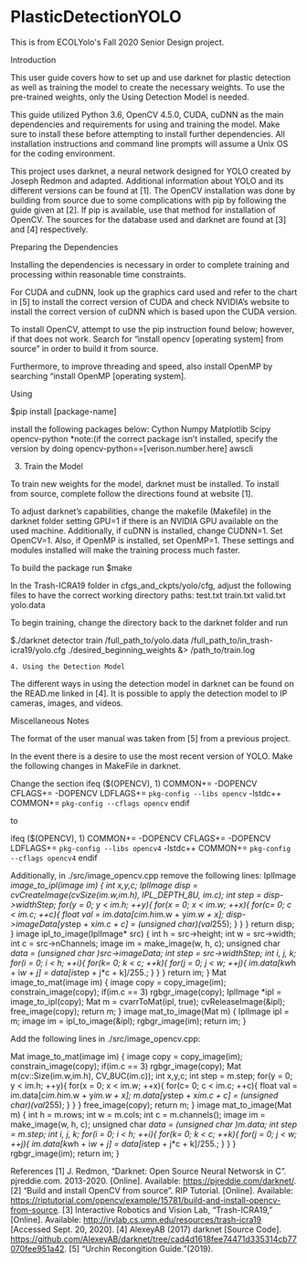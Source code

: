 # PlasticDetectionYOLO

This is from ECOLYolo's Fall 2020 Senior Design project. 


Introduction

This user guide covers how to set up and use darknet for plastic detection as well as training the model to create the necessary weights. To use the pre-trained weights, only the Using Detection Model is needed. 

This guide utilized Python 3.6, OpenCV 4.5.0, CUDA, cuDNN as the main dependencies and requirements for using and training the model. Make sure to install these before attempting to install further dependencies. All installation instructions and command line prompts will assume a Unix OS for the coding environment. 

This project uses darknet, a neural network designed for YOLO created by Joseph Redmon and adapted. Additional information about YOLO and its different versions can be found at [1].  The OpenCV installation was done by building from source due to some complications with pip by following the guide given at [2]. If pip is available, use that method for installation of OpenCV. The sources for the database used and darknet are found at [3] and [4] respectively. 



Preparing the Dependencies

Installing the dependencies is necessary in order to complete training and processing within reasonable time constraints. 

For CUDA and cuDNN, look up the graphics card used and refer to the chart in [5] to install the correct version of CUDA and check NVIDIA’s website to install the correct version of cuDNN which is based upon the CUDA version. 

To install OpenCV, attempt to use the pip instruction found below; however, if that does not work. Search for “install opencv [operating system] from source” in order to build it from source. 

Furthermore, to improve threading and speed, also install OpenMP by searching “install OpenMP [operating system]. 

Using

$pip install [package-name]

install the following packages below: 
Cython
Numpy
Matplotlib
Scipy
opencv-python *note:(if the correct package isn’t installed, specify the version by doing opencv-python==[verison.number.here]
awscli



3. Train the Model

To train new weights for the model, darknet must be installed. To install from source, complete follow the directions found at website [1]. 

To adjust darknet’s capabilities, change the makefile (Makefile) in the darknet folder setting GPU=1 if there is an NVIDIA GPU available on the used machine. Additionally, if cuDNN is installed, change CUDNN=1. Set OpenCV=1. Also, if OpenMP is installed, set OpenMP=1. These settings and modules installed will make the training process much faster. 

To build the package run
$make

In the Trash-ICRA19 folder in cfgs_and_ckpts/yolo/cfg, adjust the following files to have the correct working directory paths: 
test.txt
train.txt
valid.txt
yolo.data

To begin training, change the directory back to the darknet folder and run 

$./darknet detector train /full_path_to/yolo.data /full_path_to/in_trash-icra19/yolo.cfg ./desired_beginning_weights &> /path_to/train.log



    4. Using the Detection Model

The different ways in using the detection model in darknet can be found on the READ.me linked in [4]. It is possible to apply the detection model to IP cameras, images, and videos. 



Miscellaneous Notes

The format of the user manual was taken from [5] from a previous project. 

In the event there is a desire to use the most recent version of YOLO. Make the following changes in MakeFile in darknet. 

Change the section 
ifeq ($(OPENCV), 1)
COMMON+= -DOPENCV
CFLAGS+= -DOPENCV
LDFLAGS+= `pkg-config --libs opencv` -lstdc++
COMMON+= `pkg-config --cflags opencv`
endif

to

ifeq ($(OPENCV), 1)
COMMON+= -DOPENCV
CFLAGS+= -DOPENCV
LDFLAGS+= `pkg-config --libs opencv4` -lstdc++
COMMON+= `pkg-config --cflags opencv4`
endif

Additionally, in ./src/image_opencv.cpp remove the following lines: 
IplImage *image_to_ipl(image im)
{
   int x,y,c;
   IplImage *disp = cvCreateImage(cvSize(im.w,im.h), IPL_DEPTH_8U, im.c);
   int step = disp->widthStep;
   for(y = 0; y < im.h; ++y){
       for(x = 0; x < im.w; ++x){
           for(c= 0; c < im.c; ++c){
               float val = im.data[c*im.h*im.w + y*im.w + x];
               disp->imageData[y*step + x*im.c + c] = (unsigned char)(val*255);
           }
       }
   }
   return disp;
}
image ipl_to_image(IplImage* src)
{
   int h = src->height;
   int w = src->width;
   int c = src->nChannels;
   image im = make_image(w, h, c);
   unsigned char *data = (unsigned char *)src->imageData;
   int step = src->widthStep;
   int i, j, k;
   for(i = 0; i < h; ++i){
       for(k= 0; k < c; ++k){
           for(j = 0; j < w; ++j){
               im.data[k*w*h + i*w + j] = data[i*step + j*c + k]/255.;
           }
       }
   }
   return im;
}
Mat image_to_mat(image im)
{
   image copy = copy_image(im);
   constrain_image(copy);
   if(im.c == 3) rgbgr_image(copy);
   IplImage *ipl = image_to_ipl(copy);
   Mat m = cvarrToMat(ipl, true);
   cvReleaseImage(&ipl);
   free_image(copy);
   return m;
}
image mat_to_image(Mat m)
{
   IplImage ipl = m;
   image im = ipl_to_image(&ipl);
   rgbgr_image(im);
   return im;
}

Add the following lines in ./src/image_opencv.cpp: 

Mat image_to_mat(image im)
{
image copy = copy_image(im);
constrain_image(copy);
if(im.c == 3) rgbgr_image(copy);
Mat m(cv::Size(im.w,im.h), CV_8UC(im.c));
int x,y,c;
int step = m.step;
for(y = 0; y < im.h; ++y){
   for(x = 0; x < im.w; ++x){
       for(c= 0; c < im.c; ++c){
           float val = im.data[c*im.h*im.w + y*im.w + x];
           m.data[y*step + x*im.c + c] = (unsigned char)(val*255);
       }
   }
}
free_image(copy);
return m;
}
image mat_to_image(Mat m)
{
int h = m.rows;
int w = m.cols;
int c = m.channels();
image im = make_image(w, h, c);
unsigned char *data = (unsigned char *)m.data;
int step = m.step;
int i, j, k;
for(i = 0; i < h; ++i){
   for(k= 0; k < c; ++k){
       for(j = 0; j < w; ++j){
           im.data[k*w*h + i*w + j] = data[i*step + j*c + k]/255.;
       }
   }
}
rgbgr_image(im);
return im;
}


References
[1] J. Redmon, “Darknet: Open Source Neural Networsk in C”. pjreddie.com. 2013-2020. [Online]. Available: https://pjreddie.com/darknet/. 
[2] “Build and install OpenCV from source”. RIP Tutorial. [Online]. Available: https://riptutorial.com/opencv/example/15781/build-and-install-opencv-from-source. 
[3] Interactive Robotics and Vision Lab, “Trash-ICRA19,” [Online]. Available: http://irvlab.cs.umn.edu/resources/trash-icra19 [Accessed Sept. 20, 2020].
[4] AlexeyAB (2017) darknet [Source Code]. https://github.com/AlexeyAB/darknet/tree/cad4d1618fee74471d335314cb77070fee951a42.
[5] “Urchin Recongition Guide.”(2019). 




